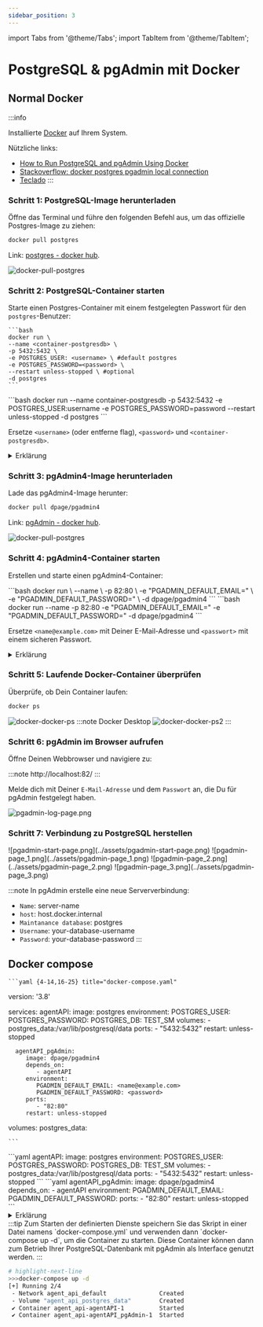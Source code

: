 ```yaml
---
sidebar_position: 3
---
```


import Tabs from '@theme/Tabs';
import TabItem from '@theme/TabItem';

# PostgreSQL & pgAdmin mit Docker

## Normal Docker

:::info

Installierte [Docker](https://www.docker.com/products/docker-desktop/) auf Ihrem System.

Nützliche links: 
- [How to Run PostgreSQL and pgAdmin Using Docker](https://www.commandprompt.com/education/how-to-run-postgresql-and-pgadmin-using-docker/)
- [Stackoverflow: docker postgres pgadmin local connection](https://stackoverflow.com/questions/25540711/docker-postgres-pgadmin-local-connection?page=1&tab=scoredesc#tab-top)
- [Teclado](https://rest-apis-flask-python-ln6cqvntr-teclado.vercel.app/)
  :::

### Schritt 1: PostgreSQL-Image herunterladen

Öffne das Terminal und führe den folgenden Befehl aus, um das offizielle Postgres-Image zu ziehen:

```bash
docker pull postgres
```

Link: [postgres - docker hub](https://hub.docker.com/_/postgres).

![docker-pull-postgres](../assets/docker-pull-postgres.png)

### Schritt 2: PostgreSQL-Container starten

Starte einen Postgres-Container mit einem festgelegten Passwort für den `postgres`-Benutzer:

<Tabs groupId="run-code">
  <TabItem value="clear" label="Clear">

    ```bash
    docker run \
    --name <container-postgresdb> \
    -p 5432:5432 \
    -e POSTGRES_USER: <username> \ #default postgres
    -e POSTGRES_PASSWORD=<password> \
    --restart unless-stopped \ #optional
    -d postgres
    ```

  </TabItem>
  
  <TabItem value="copy" label="Copy">
    ```bash
    docker run --name container-postgresdb -p 5432:5432 -e POSTGRES_USER:username -e POSTGRES_PASSWORD=password --restart unless-stopped -d postgres
    ```
  </TabItem>
</Tabs>

Ersetze `<username>` (oder entferne flag), `<password>` und `<container-postgresdb>`.

<details>
  <summary>
    Erklärung
   </summary>

  <div>
- `--name <container-postgresdb>`: Gibt dem Container den Namen `<container-postgresdb>`.
- `-p 5432:5432`: Mappt den Port 5432 vom Host auf den Container.
- `-e POSTGRES_PASSWORD=<password>`: Setzt das Passwort für den eingetragenen User.
- `--restart unless-stopped`: Container wird neugestartet, außer er wird manuell gestoppt.
- `-d postgres`: Startet den Container im Hintergrund mit dem Docker-Image "postgres".

![docker-pull-postgres](../assets/docker-run-postgres.png)

</div>
</details>

### Schritt 3: pgAdmin4-Image herunterladen

Lade das pgAdmin4-Image herunter:

```bash
docker pull dpage/pgadmin4
```

Link: [pgAdmin - docker hub](https://hub.docker.com/r/dpage/pgadmin4).

![docker-pull-postgres](../assets/docker-pull-pgadmin.png)

### Schritt 4: pgAdmin4-Container starten

Erstellen und starte einen pgAdmin4-Container:

<Tabs groupId="run-code">
  <TabItem value="clear" label="Clear">
    ```bash
    docker run \
    --name <container-pgadmin> \
    -p 82:80 \
    -e "PGADMIN_DEFAULT_EMAIL=<name@example.com>" \
    -e "PGADMIN_DEFAULT_PASSWORD=<password>" \
    -d dpage/pgadmin4
    ```
    </TabItem>

  <TabItem value="copy" label="Copy">
    ```bash
    docker run --name <container-pgadmin> -p 82:80 -e "PGADMIN_DEFAULT_EMAIL=<name@example.com>" -e "PGADMIN_DEFAULT_PASSWORD=<password>" -d dpage/pgadmin4
    ```
  </TabItem>
</Tabs>

Ersetze `<name@example.com>` mit Deiner E-Mail-Adresse und `<passwort>` mit einem sicheren Passwort.

<details>
  <summary>
    Erklärung
   </summary>

  <div>
- `--name <container-pgadmin>`: Gibt dem Container den Namen `<container-pgadmin>`.

- `-p 82:80`: Mappt den Port 82 auf den Port 80 im Container. Dies bedeutet, dass Anfragen an Port 82 auf dem Host auf Port 80 im Container weitergeleitet werden.

- `-e PGADMIN_DEFAULT_EMAIL=<name@example.com>`: Setzt die Umgebungsvariable für die Standard-E-Mail-Adresse von PgAdmin auf "name@example.com".

- `-e PGADMIN_DEFAULT_PASSWORD=<password>`: Setzt die Umgebungsvariable für das Standardpasswort von PgAdmin auf .

- `-d dpage/pgadmin4`: Startet den Container im Hintergrund (detach mode) mit dem Image ["dpage/pgadmin4"](https://hub.docker.com/r/dpage/pgadmin4).

![docker-pull-postgres](../assets/docker-run-pgadmin.png)

</div>
</details>

### Schritt 5: Laufende Docker-Container überprüfen

Überprüfe, ob Dein Container laufen:

```bash
docker ps
```

![docker-docker-ps](../assets/docker-ps.png)
:::note
Docker Desktop
![docker-docker-ps2](../assets/docker-ps2.png)
:::

### Schritt 6: pgAdmin im Browser aufrufen

Öffne Deinen Webbrowser und navigiere zu:

:::note
http://localhost:82/
:::

Melde dich mit Deiner `E-Mail-Adresse` und dem `Passwort` an, die Du für pgAdmin festgelegt haben.

![pgadmin-log-page.png](../assets/pgadmin-log-page.png)


### Schritt 7: Verbindung zu PostgreSQL herstellen
<Tabs groupId="pgadmin-initial-config">
  <TabItem value="1" label="Schritt 1">
   ![pgadmin-start-page.png](../assets/pgadmin-start-page.png)

  </TabItem>
  <TabItem value="2" label="Schritt 2">
   ![pgadmin-page_1.png](../assets/pgadmin-page_1.png)

  </TabItem>
  <TabItem value="3" label="Schritt 3">
   ![pgadmin-page_2.png](../assets/pgadmin-page_2.png)

  </TabItem>
  <TabItem value="4" label="Schritt 4">
   ![pgadmin-page_3.png](../assets/pgadmin-page_3.png)

  </TabItem>
</Tabs>

:::note
In pgAdmin erstelle eine neue Serververbindung:

- `Name`: server-name
- `host`: host.docker.internal
- `Maintanance database`: postgres
- `Username`: your-database-username
- `Password`: your-database-password
:::

## Docker compose

<Tabs groupId="docker-compose">
  <TabItem value="full" label="Full Code">

    ```yaml {4-14,16-25} title="docker-compose.yaml"
   version: '3.8'

   services:
      agentAPI:
         image: postgres
         environment:
            POSTGRES_USER: <username>
            POSTGRES_PASSWORD: <password>
            POSTGRES_DB: TEST_SM
         volumes:
            - postgres_data:/var/lib/postgresql/data
         ports:
            - "5432:5432"
         restart: unless-stopped

      agentAPI_pgAdmin:
         image: dpage/pgadmin4
         depends_on:
            - agentAPI
         environment:
            PGADMIN_DEFAULT_EMAIL: <name@example.com>
            PGADMIN_DEFAULT_PASSWORD: <password>
         ports:
            - "82:80"
         restart: unless-stopped

   volumes:
      postgres_data:
    
    ```
</TabItem>

<TabItem value="db" label="Database">
    ```yaml
    agentAPI:
     image: postgres
     environment:
        POSTGRES_USER: <username>
        POSTGRES_PASSWORD: <password>
        POSTGRES_DB: TEST_SM
     volumes:
        - postgres_data:/var/lib/postgresql/data
     ports:
        - "5432:5432"
     restart: unless-stopped
    ```
</TabItem>

<TabItem value="pg" label="pgAdmin">
    ```yaml
    agentAPI_pgAdmin:
     image: dpage/pgadmin4
     depends_on:
        - agentAPI
     environment:
        PGADMIN_DEFAULT_EMAIL: <name@example.com>
        PGADMIN_DEFAULT_PASSWORD: <password>
     ports:
        - "82:80"
     restart: unless-stopped
    ```
</TabItem>

</Tabs>

<details>
   <summary>
      Erklärung
   </summary>
   <div>
      <details>
         <summary>
            1. **Version**:
         </summary>
         <div>
            - `version: '3.8'` definiert, welche Version der Docker Compose-Dienstspezifikation verwendet wird.
         </div>
      </details>
      <details>
         <summary>
            2. **Services**:
         </summary>
         <div>
            - In `services` definiere die Container, die gestartet werden sollen.
         </div>
      </details>
      <details>
         <summary>
            3. **Service: agentAPI (PostgreSQL)**:
         </summary>
         <div>
            - `image`: Verwendet das offizielle `postgres` Docker-Image.
            - `environment`: Stellt Umgebungsvariablen für den Container ein:
            - `POSTGRES_USER`: Der Benutzername für den PostgreSQL Superuser.
            - `POSTGRES_PASSWORD`: Das Passwort für den PostgreSQL Superuser.
            - `POSTGRES_DB`: Der Name der standardmäßig erstellten Datenbank.
            - `volumes`: Ein persistentes Volume namens `postgres_data` wird erstellt und für die Datenhaltung des PostgreSQL-Servers verwendet.
            - `ports`: Die Portweiterleitung von Host `5432` auf Container `5432` ermöglicht den Zugriff auf PostgreSQL von Anwendungen auf dem Hostsystem.
            - `restart`: Die Richtlinie `unless-stopped` sorgt dafür, dass der Container automatisch neu startet, es sei denn er wird manuell gestoppt.
         </div>
      </details>
      <details>
         <summary>
            4. **Service: agentAPI_pgAdmin (pgAdmin)**:
         </summary>
         <div>
            - `image`: Verwendet das offizielle `dpage/pgadmin4` Docker-Image.
            - `depends_on`: Gibt an, dass der `pgadmin`Service vom `postgres`Service abhängt und erst nach dessen Start gestartet werden soll.
            - `environment`: Legt die Anmeldedaten für pgAdmin fest:
            - `PGADMIN_DEFAULT_EMAIL`: Die Standard-E-Mail-Adresse für die Anmeldung bei pgAdmin.
            - `PGADMIN_DEFAULT_PASSWORD`: Das Passwort für die Anmeldung bei pgAdmin.
            - `ports`: Die Portweiterleitung von Host `82` auf Container `80` ermöglicht den Zugriff auf pgAdmin über den Webbrowser auf dem Hostsystem.
            - `restart`: Hier wird ebenfalls `unless-stopped` verwendet, um das gleiche Verhalten wie beim PostgreSQL-Service zu haben.
         </div>
      </details>
      <details>
         <summary>
            5. **Volumes**:
         </summary>
         <div>
            - `postgres_data`: Definiert ein benanntes Docker-Volume, das für die Datenspeicherung des PostgreSQL-Dienstes verwendet wird, und sorgt dafür, dass Daten persistent gespeichert werden und bestehen, selbst wenn der Container neu erstellt wird.
         </div>
      </details>
   </div>
</details>
:::tip
Zum Starten der definierten Dienste speichern Sie das Skript in einer Datei namens `docker-compose.yml` und verwenden dann `docker-compose up -d`, um die Container zu starten. Diese Container können dann zum Betrieb Ihrer PostgreSQL-Datenbank mit pgAdmin als Interface genutzt werden.
:::

```bash title="cmd"
# highlight-next-line
>>>docker-compose up -d
[+] Running 2/4
 - Network agent_api_default               Created                          1.2s 
 - Volume "agent_api_postgres_data"        Created                          1.2s 
 ✔ Container agent_api-agentAPI-1          Started                          0.8s 
 ✔ Container agent_api-agentAPI_pgAdmin-1  Started   
```